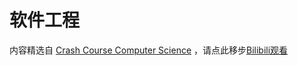# 软件工程

内容精选自 [Crash Course Computer Science](https://thecrashcourse.com/topic/computerscience/) ，请点此移步[Bilibili观看](https://www.bilibili.com/video/BV1EW411u7th?p=16)
